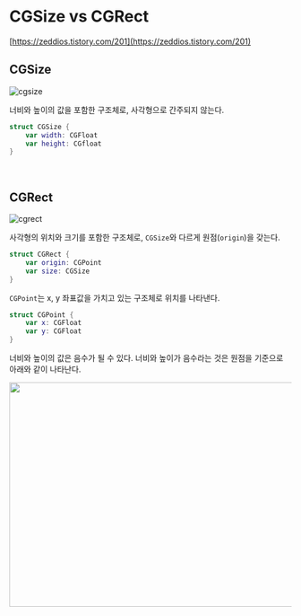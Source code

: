 # CGSize vs CGRect

[https://zeddios.tistory.com/201](https://zeddios.tistory.com/201)

## **CGSize**

![cgsize](https://user-images.githubusercontent.com/61190690/166910001-fbb25ef0-b933-40f9-8ed0-29f1f94cae20.png)

너비와 높이의 값을 포함한 구조체로, 사각형으로 간주되지 않는다.

```swift
struct CGSize {
    var width: CGFloat
    var height: CGfloat
}
```

&nbsp;
## CGRect

![cgrect](https://user-images.githubusercontent.com/61190690/166909996-156f2086-b15a-4fd7-83ef-e2cd6423607c.png)

사각형의 위치와 크기를 포함한 구조체로, `CGSize`와 다르게 원점(`origin`)을 갖는다.

```swift
struct CGRect {
    var origin: CGPoint
    var size: CGSize
}
```

`CGPoint`는 x, y 좌표값을 가치고 있는 구조체로 위치를 나타낸다.

```swift
struct CGPoint {
    var x: CGFloat
    var y: CGFloat
}
```

너비와 높이의 값은 음수가 될 수 있다. 너비와 높이가 음수라는 것은 원점을 기준으로 아래와 같이 나타난다.

<img src="https://user-images.githubusercontent.com/61190690/166909990-52bdd589-d34c-417e-80d2-9a620554ba17.png" width="600" height="400">